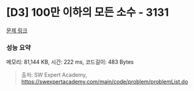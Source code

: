# [D3] 100만 이하의 모든 소수 - 3131 

[문제 링크](https://swexpertacademy.com/main/code/problem/problemDetail.do?contestProbId=AV_6mRsasV8DFAWS) 

### 성능 요약

메모리: 81,144 KB, 시간: 222 ms, 코드길이: 483 Bytes



> 출처: SW Expert Academy, https://swexpertacademy.com/main/code/problem/problemList.do